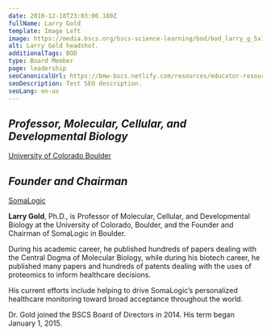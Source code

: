 ```yaml
---
date: 2018-12-18T23:03:06.180Z
fullName: Larry Gold
template: Image Left
image: https://media.bscs.org/bscs-science-learning/bod/bod_larry_g_5x7_v3.jpg
alt: Larry Gold headshot.
additionalTags: BOD
type: Board Member
page: leadership
seoCanonicalUrl: https://bmw-bscs.netlify.com/resources/educator-resource-center/
seoDescription: Test SEO description.
seoLang: en-us
---
```


## *Professor, Molecular, Cellular, and Developmental Biology*
<a href="http://www.colorado.edu" target="_blank" rel="noopener noreferrer">University of Colorado Boulder</a>


## *Founder and Chairman*
<a href="https://somalogic.com/" target="_blank" rel="noopener noreferrer">SomaLogic</a>

**Larry Gold**, Ph.D., is Professor of Molecular, Cellular, and Developmental Biology at the University of Colorado, Boulder, and the Founder and Chairman of SomaLogic in Boulder.

During his academic career, he published hundreds of papers dealing with the Central Dogma of Molecular Biology, while during his biotech career, he published many papers and hundreds of patents dealing with the uses of proteomics to inform healthcare decisions.

His current efforts include helping to drive SomaLogic’s personalized healthcare monitoring toward broad acceptance throughout the world.

Dr. Gold joined the BSCS Board of Directors in 2014. His term began January 1, 2015.